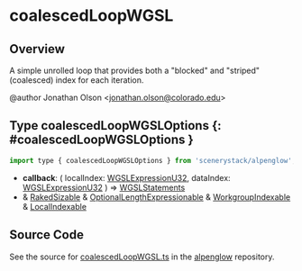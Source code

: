 # coalescedLoopWGSL

## Overview

A simple unrolled loop that provides both a "blocked" and "striped" (coalesced) index for each iteration.

@author Jonathan Olson &lt;jonathan.olson@colorado.edu&gt;

## Type coalescedLoopWGSLOptions {: #coalescedLoopWGSLOptions }


```js
import type { coalescedLoopWGSLOptions } from 'scenerystack/alpenglow';
```
- **callback**: ( localIndex: [WGSLExpressionU32](../alpenglow/WGSLString.md#WGSLExpressionU32), dataIndex: [WGSLExpressionU32](../alpenglow/WGSLString.md#WGSLExpressionU32) ) =&gt; [WGSLStatements](../alpenglow/WGSLString.md#WGSLStatements)
- &amp; [RakedSizable](../alpenglow/WGSLUtils.md#RakedSizable) &amp; [OptionalLengthExpressionable](../alpenglow/WGSLUtils.md#OptionalLengthExpressionable) &amp; [WorkgroupIndexable](../alpenglow/WGSLUtils.md#WorkgroupIndexable) &amp; [LocalIndexable](../alpenglow/WGSLUtils.md#LocalIndexable)




## Source Code

See the source for [coalescedLoopWGSL.ts](https://github.com/phetsims/alpenglow/blob/main/js/webgpu/wgsl/gpu/coalescedLoopWGSL.ts) in the [alpenglow](https://github.com/phetsims/alpenglow) repository.
